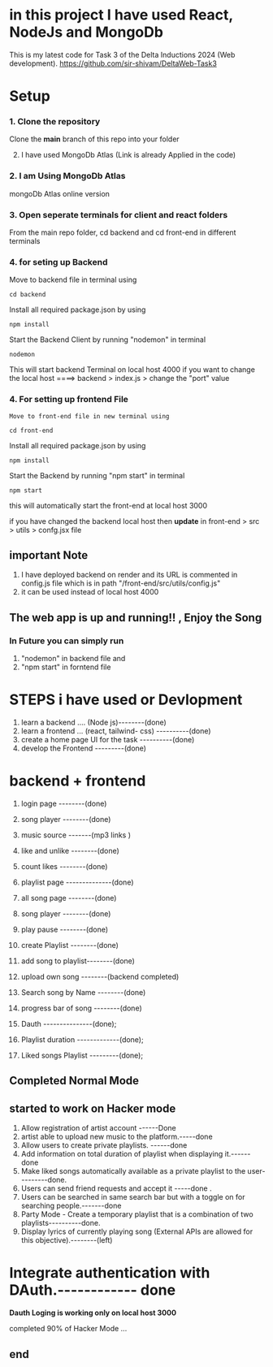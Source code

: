 
# in this project I have used React, NodeJs and MongoDb  

This is my latest code  for Task 3 of the Delta Inductions 2024 (Web development).
https://github.com/sir-shivam/DeltaWeb-Task3  

# Setup

### 1. Clone the repository
Clone the **main** branch of this repo into your folder

2. I have used MongoDb Atlas (Link is already Applied in the code)

### 2. I am Using MongoDb Atlas 
mongoDb Atlas online version

### 3. Open seperate terminals for client and react folders
From the main repo folder, cd backend and cd front-end in different terminals

### 4. for seting up Backend 
   Move to backend file in terminal using
   ```
   cd backend
   ```

   Install all required package.json by using 
   ```
   npm install
   ``` 

   Start the Backend Client by running "nodemon" in terminal
   ```
   nodemon
   ```

   This will start backend Terminal on local host 4000 
   if you want to change the local host ====>   backend >  index.js > change the "port" value

### 4. For setting up frontend File 

    Move to front-end file in new terminal using
   ```
   cd front-end
   ```

   Install all required package.json by using 
   ```
   npm install
   ``` 

   Start the Backend by running "npm start" in terminal
   ```
   npm start
   ```

   this will automatically start the front-end at local host 3000

   if you have changed the backend local host then **update** in   front-end > src > utils > confg.jsx   file


## important Note 
   1. I have deployed backend on render  and its URL is commented in config.js file  which is in path "/front-end/src/utils/config.js"
   2. it can be used instead of local host 4000

##  The web app is up and running!! , Enjoy the Song

### In Future you can simply run 

   1. "nodemon" in backend file and
   2. "npm start" in forntend file

# STEPS i have used or Devlopment

1. learn a backend .... (Node js)--------(done)
2. learn a frontend ... (react, tailwind- css) ----------(done)
3. create a  home page UI for the task   ----------(done)
4. develop the Frontend   ---------(done)
#  backend + frontend
   1.   login page  --------(done)
   2.   song player  --------(done)
   3.   music source -------(mp3 links )
   4.   like and unlike --------(done)
   5.   count likes --------(done)
   6.   playlist page --------------(done)
   7.   all song page --------(done)
   8.   song player --------(done)
   9.   play pause --------(done)
   10.  create Playlist  --------(done)
   11.  add song to playlist--------(done)
   12.  upload own song --------(backend completed) 
   13.  Search song by Name --------(done)
   14.  progress bar of song --------(done)

   15.  Dauth ---------------(done);
   16. Playlist duration -------------(done);
   17. Liked songs Playlist ---------(done);


   ##  Completed Normal Mode #


   ##  started to work on Hacker mode #

   1. Allow registration of artist account  ------Done
   2. artist able to  upload  new music to the platform.-----done
   3. Allow users to create private playlists. ------done
   4. Add information on total duration of playlist when displaying it.------done
   5. Make liked songs automatically available as a private playlist to the user---------done.
   6. Users can send friend requests and accept it -----done . 
   7. Users can be searched in same search bar but with a toggle on for searching people.-------done
   8. Party Mode - Create a temporary playlist that is a combination of two playlists----------done.
   9. Display lyrics of currently playing song (External APIs are allowed for this objective).--------(left)

# Integrate authentication with DAuth.------------ done
  **Dauth Loging is working only on local host 3000**

completed 90% of Hacker Mode ...

   ##   end   ##
